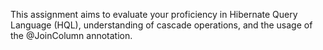 This assignment aims to evaluate your proficiency in Hibernate Query Language (HQL),
understanding of cascade operations, and the usage of the @JoinColumn annotation.
